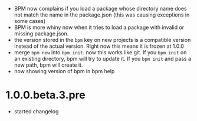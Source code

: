 
  * BPM now complains if you load a package whose directory name does not 
    match the name in the package.json (this was causing exceptions in some
    cases)
  * BPM is more whiny now when it tries to load a package with invalid or
    missing package.json.
  * the version stored in the `bpm` key on new projects is a compatible 
    version instead of the actual version.  Right now this means it is frozen
    at 1.0.0
  * merge `bpm new` into `bpm init`.  now this works like git.  If you
    `bpm init` on an existing directory, bpm will try to update it.  If you
    `bpm init` and pass a new path, bpm will create it.
  * now showing version of bpm in bpm help

# 1.0.0.beta.3.pre

  * started changelog
  